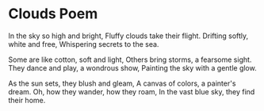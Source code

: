# Clouds Poem

In the sky so high and bright,
Fluffy clouds take their flight.
Drifting softly, white and free,
Whispering secrets to the sea.

Some are like cotton, soft and light,
Others bring storms, a fearsome sight.
They dance and play, a wondrous show,
Painting the sky with a gentle glow.

As the sun sets, they blush and gleam,
A canvas of colors, a painter's dream.
Oh, how they wander, how they roam,
In the vast blue sky, they find their home.